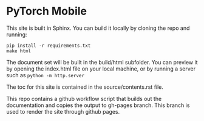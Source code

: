 # PyTorch Mobile
This site is built in Sphinx. You can build it locally by cloning the repo
and running:

```
pip install -r requirements.txt
make html
```

The document set will be built in the build/html subfolder. You can preview
it by opening the index.html file on your local machine, or by running a
server such as `python -m http.server`

The toc for this site is contained in the source/contents.rst file. 

This repo contains a github workflow script that builds out the documentation and
copies the output to gh-pages branch. This branch is used to render the
site through github pages. 